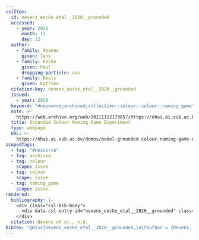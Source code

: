 ```yaml
---
cslItem:
  id: nevens_eecke_etal__2020__grounded
  accessed:
    - year: 2021
      month: 11
      day: 12
  author:
    - family: Nevens
      given: Jens
    - family: Eecke
      given: Paul
      dropping-particle: van
    - family: Beuls
      given: Katrien
  citation-key: nevens_eecke_etal__2020__grounded
  issued:
    - year: 2020
  keyword: "#nosource;archived;collection::colour::colour::naming_game"
  note: >-
    https://web.archive.org/web/20211112173857/https://ehai.ai.vub.ac.be/demos/babel-grounded-colour-naming-game-experiment/
  title: Grounded Colour Naming Game Experiment
  type: webpage
  URL: >-
    https://ehai.ai.vub.ac.be/demos/babel-grounded-colour-naming-game-experiment/#interaction400
scopedTags:
  - tag: "#nosource"
  - tag: archived
  - tag: colour
    scope: issue
  - tag: colour
    scope: issue
  - tag: naming_game
    scope: issue
rendered:
  bibliography: |-
    <div class="csl-bib-body">
      <div data-csl-entry-id="nevens_eecke_etal__2020__grounded" class="csl-entry">Nevens, J., Eecke, P. van, &#38; Beuls, K. n.d.. <i>Grounded Colour Naming Game Experiment</i>. https://ehai.ai.vub.ac.be/demos/babel-grounded-colour-naming-game-experiment/#interaction400</div>
    </div>
  citation: Nevens et al., n.d.
bibTex: "@misc{nevens_eecke_etal__2020__grounded,\n\tauthor = {Nevens, Jens and Eecke, Paul and Beuls, Katrien},\n\tnote = {https://web.archive.org/web/20211112173857/https://ehai.ai.vub.ac.be/demos/babel-grounded-colour-naming-game-experiment/},\n\ttitle = {Grounded {Colour} {Naming} {Game} {Experiment}},\n\thowpublished = {https://ehai.ai.vub.ac.be/demos/babel-grounded-colour-naming-game-experiment/#interaction400},\n}\n\n"
---
```

